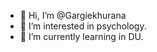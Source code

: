 - 👋 Hi, I’m @Gargiekhurana
- 👀 I’m interested in psychology.
- 🌱 I’m currently learning in DU.


<!---
Gargiekhurana/Gargiekhurana is a ✨ special ✨ repository because its `README.md` (this file) appears on your GitHub profile.
You can click the Preview link to take a look at your changes.
--->
